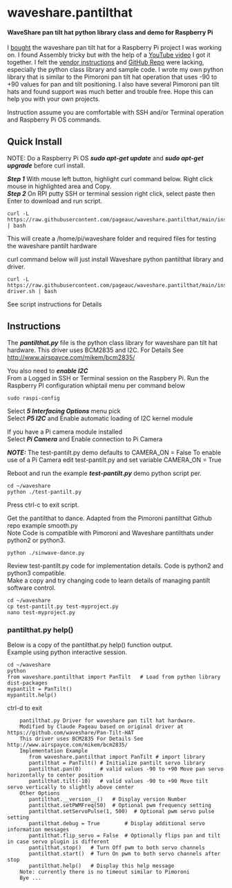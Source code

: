 # waveshare.pantilthat
#### WaveShare pan tilt hat python library class and demo for Raspberry Pi

I [bought](https://www.amazon.com/waveshare-Pan-Tilt-Raspberry-Onboard-Intensity/dp/B07Q5W6P3N/ref=sr_1_1?dchild=1&keywords=waveshare+pan+tilt&qid=1601992264&sr=8-1) 
the waveshare pan tilt hat for a Raspberry Pi project I was working on.
I found Assembly tricky but with the help of a [YouTube video](https://www.youtube.com/watch?v=4A7tJ0QH4L4) I got it together.
I felt the [vendor instructions](https://www.waveshare.com/pan-tilt-hat.htm) and 
[GitHub Repo](https://github.com/waveshare/Pan-Tilt-HAT) were lacking, especially the python class library and sample code.
I wrote my own python library that is similar to the Pimoroni pan tilt hat operation that uses -90 to +90 values for pan and tilt
positioning. I also have several Pimoroni pan tilt hats and found support was much better and trouble free. 
Hope this can help you with your own projects.  

Instruction assume you are comfortable with SSH and/or Terminal operation and Raspberry Pi OS commands.

## Quick Install

NOTE: Do a Raspberry Pi OS ***sudo apt-get update*** and ***sudo apt-get upgrade*** before curl install.

***Step 1*** With mouse left button, highlight curl command below. Right click mouse in highlighted area and Copy.    
***Step 2*** On RPI putty SSH or terminal session right click, select paste then Enter to download and run script.

    curl -L https://raw.githubusercontent.com/pageauc/waveshare.pantilthat/main/install.sh | bash

This will create a /home/pi/waveshare folder and required files for testing the waveshare pantilt hardware
 
curl command below will just install Waveshare python pantilthat library and driver.

    curl -L https://raw.githubusercontent.com/pageauc/waveshare.pantilthat/main/install-driver.sh | bash 
    
See script instructions for Details    
 
## Instructions
 
The ***pantilthat.py*** file is the python class library for waveshare pan tilt hat hardware.
This driver uses BCM2835 and I2C. For Details See http://www.airspayce.com/mikem/bcm2835/

You also need to ***enable I2C***    
From a Logged in SSH or Terminal session on the Raspbery Pi. Run the
Raspberry PI configuration whiptail menu per command below

    sudo raspi-config
    
Select ***5 Interfacing Options*** menu pick            
Select ***P5 I2C*** and Enable automatic loading of I2C kernel module

If you have a Pi camera module installed        
Select ***Pi Camera*** and Enable connection to Pi Camera   

***NOTE:*** The test-pantilt.py demo defaults to CAMERA_ON = False
To enable use of a Pi Camera edit test-pantilt.py and set variable CAMERA_ON = True
 
Reboot and run the example ***test-pantilt.py*** demo python script per.

    cd ~/waveshare
    python ./test-pantilt.py

Press ctrl-c to exit script.  

Get the pantilthat to dance. Adapted from the Pimoroni pantilthat Github repo example smooth.py    
Note Code is compatible with Pimoroni and Waveshare pantilthats under python2 or python3.

    python ./sinwave-dance.py   

Review test-pantilt.py code for implementation details. Code is python2 and python3 compatible.    
Make a copy and try changing code to learn details of managing pantilt software control.

    cd ~/waveshare
    cp test-pantilt.py test-myproject.py
    nano test-myproject.py

### pantilthat.py help() 
Below is a copy of the pantilthat.py help() function output.       
Example using python interactive session.

    cd ~/waveshare
    python
    from waveshare.pantilthat import PanTilt   # Load from python library dist-packages
    mypantilt = PanTilt()
    mypantilt.help()

ctrl-d to exit

```
    pantilthat.py Driver for waveshare pan tilt hat hardware.
    Modified by Claude Pageau based on original driver at https://github.com/waveshare/Pan-Tilt-HAT
    This driver uses BCM2835 For Details See http://www.airspayce.com/mikem/bcm2835/
    Implementation Example
       from waveshare.pantilthat import PanTilt # import library
       pantilthat = PanTilt() # Initialize pantilt servo library
       pantilthat.pan(0)      # valid values -90 to +90 Move pan servo horizontally to center position
       pantilthat.tilt(-10)   # valid values -90 to +90 Move tilt servo vertically to slightly above center
    Other Options
       pantilthat.__version__()   # Display version Number
       pantilthat.setPWMFreq(50)  # Optional pwm frequency setting
       pantilthat.setServoPulse(1, 500)  # Optional pwm servo pulse setting
       pantilthat.debug = True        # Display additional servo information messages
       pantilthat.flip_servo = False  # Optionally flips pan and tilt in case servo plugin is different
       pantilthat.stop()   # Turn Off pwm to both servo channels
       pantilthat.start()  # Turn On pwm to both servo channels after stop
       pantilthat.help()   # Display this help message
    Note: currently there is no timeout similar to Pimoroni
    Bye ...
```
